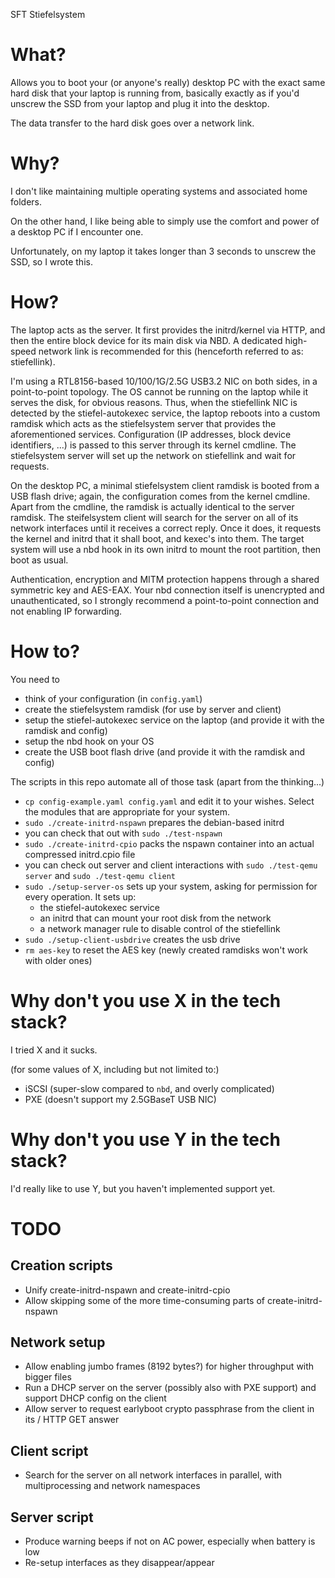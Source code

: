 SFT Stiefelsystem

# What?

Allows you to boot your (or anyone's really) desktop PC with the exact same
hard disk that your laptop is running from, basically exactly as if you'd
unscrew the SSD from your laptop and plug it into the desktop.

The data transfer to the hard disk goes over a network link.

# Why?

I don't like maintaining multiple operating systems and associated home
folders.

On the other hand, I like being able to simply use the comfort and power of a
desktop PC if I encounter one.

Unfortunately, on my laptop it takes longer than 3 seconds to unscrew the SSD,
so I wrote this.

# How?

The laptop acts as the server.
It first provides the initrd/kernel via HTTP,
and then the entire block device for its main disk via NBD.
A dedicated high-speed network link is recommended for this (henceforth referred to as: stiefellink).

I'm using a RTL8156-based 10/100/1G/2.5G USB3.2 NIC on both sides, in a point-to-point topology.
The OS cannot be running on the laptop while it serves the disk, for obvious reasons.
Thus, when the stiefellink NIC is detected by the stiefel-autokexec service, the laptop reboots into
a custom ramdisk which acts as the stiefelsystem server that provides the aforementioned services.
Configuration (IP addresses, block device identifiers, ...) is passed to this server through its kernel cmdline.
The stiefelsystem server will set up the network on stiefellink and wait for requests.

On the desktop PC, a minimal stiefelsystem client ramdisk is booted from a USB flash drive;
again, the configuration comes from the kernel cmdline.
Apart from the cmdline, the ramdisk is actually identical to the server ramdisk.
The steifelsystem client will search for the server on all of its network interfaces until it receives
a correct reply. Once it does, it requests the kernel and initrd that it shall boot, and kexec's into them.
The target system will use a nbd hook in its own initrd to mount the root partition, then boot as usual.

Authentication, encryption and MITM protection happens through a shared symmetric key and AES-EAX.
Your nbd connection itself is unencrypted and unauthenticated, so I strongly recommend a
point-to-point connection and not enabling IP forwarding.

# How to?

You need to

- think of your configuration (in `config.yaml`)
- create the stiefelsystem ramdisk (for use by server and client)
- setup the stiefel-autokexec service on the laptop (and provide it with the ramdisk and config)
- setup the nbd hook on your OS
- create the USB boot flash drive (and provide it with the ramdisk and config)

The scripts in this repo automate all of those task (apart from the thinking...)

- `cp config-example.yaml config.yaml` and edit it to your wishes. Select the modules that are appropriate for your system.
- `sudo ./create-initrd-nspawn` prepares the debian-based initrd
- you can check that out with `sudo ./test-nspawn`
- `sudo ./create-initrd-cpio` packs the nspawn container into an actual compressed initrd.cpio file
- you can check out server and client interactions with `sudo ./test-qemu server` and `sudo ./test-qemu client`
- `sudo ./setup-server-os` sets up your system, asking for permission for every operation. It sets up:
  - the stiefel-autokexec service
  - an initrd that can mount your root disk from the network
  - a network manager rule to disable control of the stiefellink
- `sudo ./setup-client-usbdrive` creates the usb drive
- `rm aes-key` to reset the AES key (newly created ramdisks won't work with older ones)

# Why don't you use X in the tech stack?

I tried X and it sucks.

(for some values of X, including but not limited to:)

- iSCSI (super-slow compared to `nbd`, and overly complicated)
- PXE (doesn't support my 2.5GBaseT USB NIC)

# Why don't you use Y in the tech stack?

I'd really like to use Y, but you haven't implemented support yet.

# TODO

## Creation scripts

- Unify create-initrd-nspawn and create-initrd-cpio
- Allow skipping some of the more time-consuming parts of create-initrd-nspawn

## Network setup

- Allow enabling jumbo frames (8192 bytes?) for higher throughput with bigger files
- Run a DHCP server on the server (possibly also with PXE support) and support DHCP config on the client
- Allow server to request earlyboot crypto passphrase from the client in its / HTTP GET answer

## Client script

- Search for the server on all network interfaces in parallel, with multiprocessing and network namespaces

## Server script

- Produce warning beeps if not on AC power, especially when battery is low
- Re-setup interfaces as they disappear/appear
